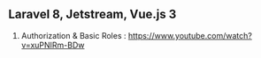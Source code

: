 ## Laravel 8, Jetstream, Vue.js 3

1. Authorization & Basic Roles : https://www.youtube.com/watch?v=xuPNIRm-BDw
